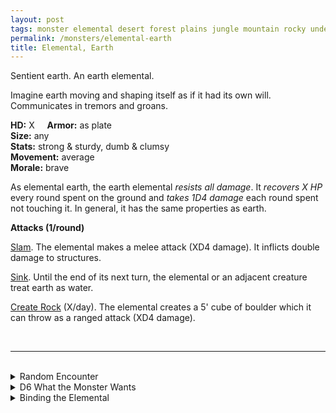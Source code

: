 ```yaml
---
layout: post
tags: monster elemental desert forest plains jungle mountain rocky underdark magical earth astral
permalink: /monsters/elemental-earth
title: Elemental, Earth
---
```


Sentient earth. An earth elemental.

Imagine earth moving and shaping itself as if it had its own will. Communicates in tremors and groans.

**HD:** X  &nbsp; &nbsp;  **Armor:** as plate <br>
**Size:** any <br>
**Stats:** strong & sturdy, dumb & clumsy <br>
**Movement:** average <br>
**Morale:** brave <br>

As elemental earth, the earth elemental *resists all damage*. It *recovers X HP* every round spent on the ground and *takes 1D4 damage* each round spent not touching it. In general, it has the same properties as earth.

**Attacks (1/round)**

<ins>Slam</ins>. The elemental makes a melee attack (XD4 damage). It inflicts double damage to structures.

<ins>Sink</ins>. Until the end of its next turn, the elemental or an adjacent creature treat earth as water.

<ins>Create Rock</ins> (X/day). The elemental creates a 5' cube of boulder which it can throw as a ranged attack (XD4 damage).


<br>

---

<br> 

<details markdown="1">
<summary>Random Encounter</summary>

1. **Monster:** 1D4 earth elementals.
1. **Lair:** Ever-shifting rocks. <br>	&nbsp; OR <br>	**Omen:** The earth shakes, save or fall prone.
1. **Spoor:** Area filled with dirt.
1. **Tracks:** Random things sunken into the ground.
1. **Trace:** Constant tremors.
1. **Trace:** A pale green shard from a summoning crystal. 

</details>

<details markdown="1">
<summary>D6 What the Monster Wants </summary>

1. Raise a mountain.
1. Protect a cave or a mountain.
1. Fight air.
1. Fight fire
1. Fight water.
1. Return to earth.

</details>

<details markdown="1">
<summary>Binding the Elemental</summary>
  
You gain a [Spell Dice](https://saltygoo.github.io/class/magic-user#spells), one Doom Point and ...

1. ... your weight doubles.
1. ... the ground is against you. 
1. ... you attract lightning. 
1. ... you are magnetic.
1. ... you have +1 armor.
1. ... the spell word earth.  

If you roll a catastrophe, the elemental is released.

</details>
